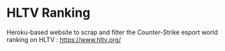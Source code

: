 # HLTV Ranking
Heroku-based website to scrap and filter the Counter-Strike esport world ranking on HLTV : https://www.hltv.org/
